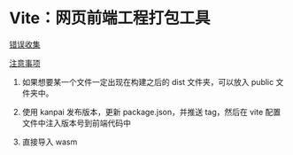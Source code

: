 # Vite：网页前端工程打包工具
<p id="c5ZbXbHfZsSZyKRSbGYRbR">

[错误收集](./%E9%94%99%E8%AF%AF%E6%94%B6%E9%9B%86/index.md)

</p>


<p id="8koXk1c4W1mHZEMHyxqN2u">

[注意事项](./%E6%B3%A8%E6%84%8F%E4%BA%8B%E9%A1%B9/index.md)

</p>




1. 如果想要某一个文件一定出现在构建之后的 dist 文件夹，可以放入 public 文件夹中。
	<p id="6hHGNBK6ctXGGHNtJ4EaMb">
	
	
	
	</p>


1. 使用 kanpai 发布版本，更新 package.json，并推送 tag，然后在 vite 配置文件中注入版本号到前端代码中




1. 直接导入 wasm
	<p id="mXHNQKiQkTMSHqTDNmDNB3">
	
	
	
	</p>


